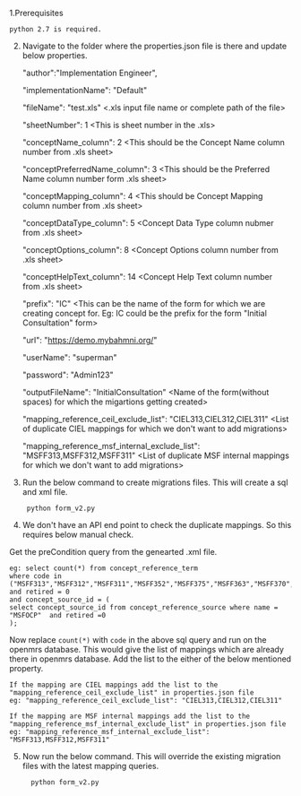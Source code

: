 1.Prerequisites

    python 2.7 is required. 

2. Navigate to the folder where the properties.json file is there and update below properties.
   

    "author":"Implementation Engineer",  <This is the name with which the sql change set gets created>
   
    "implementationName": "Default"  <Name of the implementation>
   
    "fileName": "test.xls" <.xls input file name or complete path of the file>
   
    "sheetNumber": 1 <This is sheet number in the .xls>

    "conceptName_column": 2 <This should be the Concept Name column number from .xls sheet>

    "conceptPreferredName_column": 3  <This should be the Preferred Name column number form .xls sheet>

    "conceptMapping_column": 4 <This should be Concept Mapping column number from .xls sheet>

    "conceptDataType_column": 5 <Concept Data Type column nubmer from .xls sheet>

    "conceptOptions_column": 8 <Concept Options column number from .xls sheet>

    "conceptHelpText_column": 14 <Concept Help Text column number from .xls sheet>

    "prefix": "IC" <This can be the name of the form for which we are creating concept for.
                    Eg: IC could be the prefix for the form "Initial Consultation" form>

    "url": "https://demo.mybahmni.org/" <Bahmni env where we want to check duplicate concepts and mappings>

    "userName": "superman" <Login username>

    "password": "Admin123" <Login password>

    "outputFileName": "InitialConsultation"  <Name of the form(without spaces) for which the migartions getting created>

    "mapping_reference_ceil_exclude_list": "CIEL313,CIEL312,CIEL311" <List of duplicate CIEL mappings for which we don't want to add migrations>

    "mapping_reference_msf_internal_exclude_list": "MSFF313,MSFF312,MSFF311" <List of duplicate MSF internal mappings for which we don't want to add migrations>

3. Run the below command to create migrations files. This will create a sql and xml file.
   
        python form_v2.py
   
4. We don't have an API end point to check the duplicate mappings. So this requires below manual check. 


Get the preCondition query from the genearted .xml file.

    eg: select count(*) from concept_reference_term
    where code in
    ("MSFF313","MSFF312","MSFF311","MSFF352","MSFF375","MSFF363","MSFF370","MSFF376","MSFF369")
    and retired = 0
    and concept_source_id = (
    select concept_source_id from concept_reference_source where name = "MSFOCP"  and retired =0
    );
Now replace `count(*)` with `code` in the above sql query and run on the openmrs database. This would give the list of mappings which are already there in openmrs database. Add the list to the either of the below mentioned property. 

    If the mapping are CIEL mappings add the list to the
    "mapping_reference_ceil_exclude_list" in properties.json file
    eg: "mapping_reference_ceil_exclude_list": "CIEL313,CIEL312,CIEL311"

    If the mapping are MSF internal mappings add the list to the
    "mapping_reference_msf_internal_exclude_list" in properties.json file
    eg: "mapping_reference_msf_internal_exclude_list": "MSFF313,MSFF312,MSFF311"
   
5. Now run the below command. This will override the existing migration files with the latest mapping queries.

         python form_v2.py



   
    

